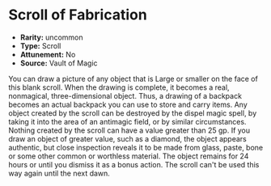 
# Scroll of Fabrication

* **Rarity:** uncommon
* **Type:** Scroll
* **Attunement:** No
* **Source:** Vault of Magic


You can draw a picture of any object that is Large or smaller on the face of this blank scroll. When the drawing is complete, it becomes a real, nonmagical, three-dimensional object. Thus, a drawing of a backpack becomes an actual backpack you can use to store and carry items. Any object created by the scroll can be destroyed by the dispel magic spell, by taking it into the area of an antimagic field, or by similar circumstances. Nothing created by the scroll can have a value greater than 25 gp. If you draw an object of greater value, such as a diamond, the object appears authentic, but close inspection reveals it to be made from glass, paste, bone or some other common or worthless material. The object remains for 24 hours or until you dismiss it as a bonus action. The scroll can't be used this way again until the next dawn.
